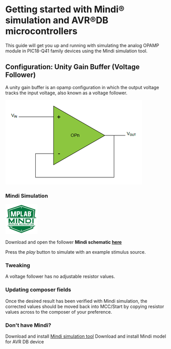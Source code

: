 # Getting started with Mindi® simulation and AVR®DB microcontrollers
This guide will get you up and running with simulating the analog OPAMP module in PIC18-Q41 family devices using the Mindi simulation tool.
## Configuration: Unity Gain Buffer (Voltage Follower)
A unity gain buffer is an opamp configuration in which the output voltage tracks the input voltage, also known as a voltage follower.

![Voltage Follower](images/configuration.png)

### Mindi Simulation
<img src="images/mplab-mindi-analog-simulator.png" width="100"/>

Download and open the follower **Mindi schematic [here](schematics/Voltage_Follower.wxsch)**


Press the _play_ button to simulate with an example stimulus source.

### Tweaking
A voltage follower has no adjustable resistor values.

### Updating composer fields
Once the desired result has been verified with Mindi simulation, the corrected values should be moved back into MCC/Start by copying resistor values across to the composer of your preference.

### Don't have Mindi?
Download and install [Mindi simulation tool](https://www.microchip.com/mplab/mplab-mindi)
Download and install Mindi model for AVR DB device
